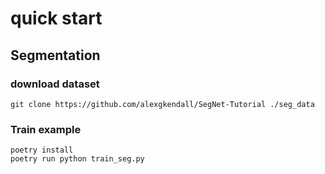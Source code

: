 # quick start

## Segmentation

### download dataset
```
git clone https://github.com/alexgkendall/SegNet-Tutorial ./seg_data
```

### Train example
```
poetry install
poetry run python train_seg.py
```
